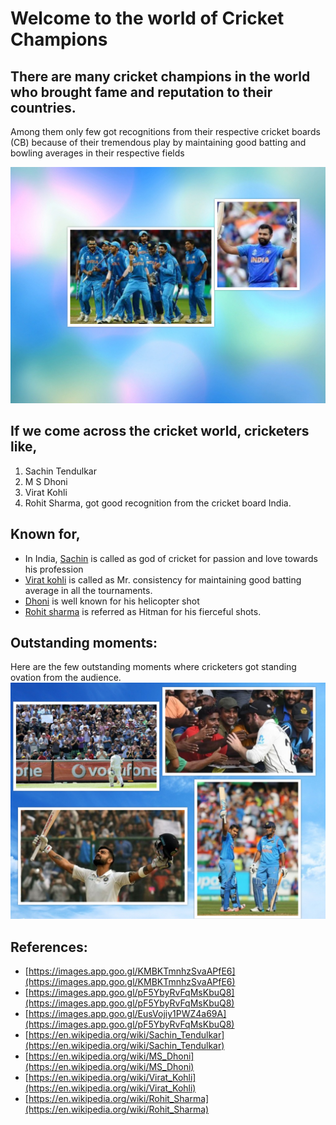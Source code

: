 # Welcome to the world of Cricket Champions
## There are many cricket champions in the world who brought fame and reputation to their countries.
Among them only few got recognitions from their respective cricket boards (CB) because of their tremendous play by maintaining good batting and bowling averages in their respective fields

![picture_collage2](picture_collage2.png)

## If we come across the cricket world, cricketers like,
1. Sachin Tendulkar
2. M S Dhoni
3. Virat Kohli 
4. Rohit Sharma, got good recognition from the cricket board India.

## Known for,
* In India, [Sachin](https://en.wikipedia.org/wiki/Sachin_Tendulkar) is called as god of cricket for passion and love towards his profession
* [Virat kohli](https://en.wikipedia.org/wiki/Virat_Kohli) is called as Mr. consistency for maintaining good batting average in all the tournaments.
* [Dhoni](https://en.wikipedia.org/wiki/MS_Dhoni) is well known for his helicopter shot
* [Rohit sharma](https://en.wikipedia.org/wiki/Rohit_Sharma) is referred as Hitman for his fierceful shots.

## Outstanding moments:
Here are the few outstanding moments where cricketers got standing ovation from the audience.
![picture_collage](picture_collage.png)

## References:
- [https://images.app.goo.gl/KMBKTmnhzSvaAPfE6](https://images.app.goo.gl/KMBKTmnhzSvaAPfE6)
- [https://images.app.goo.gl/pF5YbyRvFqMsKbuQ8](https://images.app.goo.gl/pF5YbyRvFqMsKbuQ8)
- [https://images.app.goo.gl/EusVojiy1PWZ4a69A](https://images.app.goo.gl/pF5YbyRvFqMsKbuQ8)
- [https://en.wikipedia.org/wiki/Sachin_Tendulkar](https://en.wikipedia.org/wiki/Sachin_Tendulkar)
- [https://en.wikipedia.org/wiki/MS_Dhoni](https://en.wikipedia.org/wiki/MS_Dhoni)
- [https://en.wikipedia.org/wiki/Virat_Kohli](https://en.wikipedia.org/wiki/Virat_Kohli)
- [https://en.wikipedia.org/wiki/Rohit_Sharma](https://en.wikipedia.org/wiki/Rohit_Sharma)






